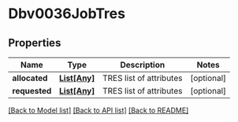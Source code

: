# Dbv0036JobTres

## Properties
Name | Type | Description | Notes
------------ | ------------- | ------------- | -------------
**allocated** | [**List[Any]**](Any.md) | TRES list of attributes | [optional] 
**requested** | [**List[Any]**](Any.md) | TRES list of attributes | [optional] 

[[Back to Model list]](../README.md#documentation-for-models) [[Back to API list]](../README.md#documentation-for-api-endpoints) [[Back to README]](../README.md)


